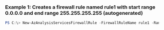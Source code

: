 ### Example 1: Creates a firewall rule named rule1 with start range 0.0.0.0 and end range 255.255.255.255 (autogenerated)
```powershell
PS C:\> New-AzAnalysisServicesFirewallRule -FirewallRuleName rule1 -RangeEnd 255.255.255.255 -RangeStart 0.0.0.0
```


